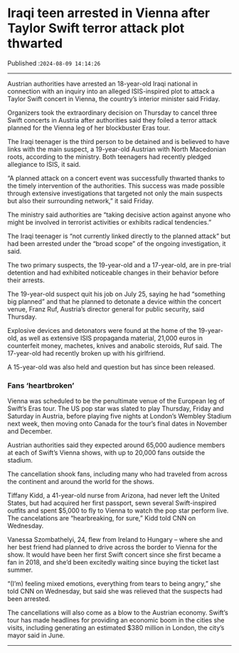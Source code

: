 # Iraqi teen arrested in Vienna after Taylor Swift terror attack plot thwarted

Published :`2024-08-09 14:14:26`

---

Austrian authorities have arrested an 18-year-old Iraqi national in connection with an inquiry into an alleged ISIS-inspired plot to attack a Taylor Swift concert in Vienna, the country’s interior minister said Friday.

Organizers took the extraordinary decision on Thursday to cancel three Swift concerts in Austria after authorities said they foiled a terror attack planned for the Vienna leg of her blockbuster Eras tour.

The Iraqi teenager is the third person to be detained and is believed to have links with the main suspect, a 19-year-old Austrian with North Macedonian roots, according to the ministry. Both teenagers had recently pledged allegiance to ISIS, it said.

“A planned attack on a concert event was successfully thwarted thanks to the timely intervention of the authorities. This success was made possible through extensive investigations that targeted not only the main suspects but also their surrounding network,” it said Friday.

The ministry said authorities are “taking decisive action against anyone who might be involved in terrorist activities or exhibits radical tendencies.”

The Iraqi teenager is “not currently linked directly to the planned attack” but had been arrested under the “broad scope” of the ongoing investigation, it said.

The two primary suspects, the 19-year-old and a 17-year-old, are in pre-trial detention and had exhibited noticeable changes in their behavior before their arrests.

The 19-year-old suspect quit his job on July 25, saying he had “something big planned” and that he planned to detonate a device within the concert venue, Franz Ruf, Austria’s director general for public security, said Thursday.

Explosive devices and detonators were found at the home of the 19-year-old, as well as extensive ISIS propaganda material, 21,000 euros in counterfeit money, machetes, knives and anabolic steroids, Ruf said. The 17-year-old had recently broken up with his girlfriend.

A 15-year-old was also held and question but has since been released.

### Fans ‘heartbroken’

Vienna was scheduled to be the penultimate venue of the European leg of Swift’s Eras tour. The US pop star was slated to play Thursday, Friday and Saturday in Austria, before playing five nights at London’s Wembley Stadium next week, then moving onto Canada for the tour’s final dates in November and December.

Austrian authorities said they expected around 65,000 audience members at each of Swift’s Vienna shows, with up to 20,000 fans outside the stadium.

The cancellation shook fans, including many who had traveled from across the continent and around the world for the shows.

Tiffany Kidd, a 41-year-old nurse from Arizona, had never left the United States, but had acquired her first passport, sewn several Swift-inspired outfits and spent $5,000 to fly to Vienna to watch the pop star perform live. The cancelations are “hearbreaking, for sure,” Kidd told CNN on Wednesday.

Vanessa Szombathelyi, 24, flew from Ireland to Hungary – where she and her best friend had planned to drive across the border to Vienna for the show. It would have been her first Swift concert since she first became a fan in 2018, and she’d been excitedly waiting since buying the ticket last summer.

“(I’m) feeling mixed emotions, everything from tears to being angry,” she told CNN on Wednesday, but said she was relieved that the suspects had been arrested.

The cancellations will also come as a blow to the Austrian economy. Swift’s tour has made headlines for providing an economic boom in the cities she visits, including generating an estimated $380 million in London, the city’s mayor said in June.

---

